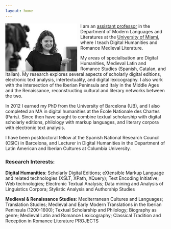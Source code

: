 ```yaml
---
layout: home
---
```

 
<img src="public/img/photo.jpg" style="float: left; margin: 0 10px 0 0;"/> I am an [assistant professor](http://www.as.miami.edu/mll/people/faculty/dr-susanna-alles-torrent/) in the Department of Modern Languages and Literatures at the [University of Miami](http://www.as.miami.edu/mll/), where I teach Digital Humanities and Romance Medieval Literature.

My areas of specialisation are Digital Humanities, Medieval Latin and Romance Studies (Spanish, Catalan, and Italian). My research explores several aspects of scholarly digital editions, electronic text analysis, intertextuality, and digital lexicography. I also work with the intersection of the Iberian Peninsula and Italy in the Middle Ages and the Renaissance, reconstructing cultural and literary networks between the two.

In 2012 I earned my PhD from the University of Barcelona (UB), and I also completed an MA in digital humanities at the École Nationale des Chartes (Paris). Since then have sought to combine textual scholarship with digital scholarly editions, philology with markup languages, and literary corpora with electronic text analysis.

I have been postdoctoral fellow at the Spanish National Research Council (CSIC) in Barcelona, and Lecturer in Digital Humanities in the Department of Latin American and Iberian Cultures at Columbia University.


### Research Interests:
**Digital Humanities**: Scholarly Digital Editions; eXtensible Markup Language and related technologies (XSLT, XPath, XQuery); Text Encoding Initiative; Web technologies; Electronic Textual Analysis; Data mining and Analysis of Linguistics Corpora; Stylistic Analysis and Authorship Studies

**Medieval & Renaissance Studies**: Mediterranean Cultures and Languages; Translation Studies; Medieval and Early Modern Translations in the Iberian Peninsula (1200-1600); Textual Scholarship and Philology; Biography as genre; Medieval Latin and Romance Lexicography; Classical Tradition and Reception in Romance Literature PROJECTS
